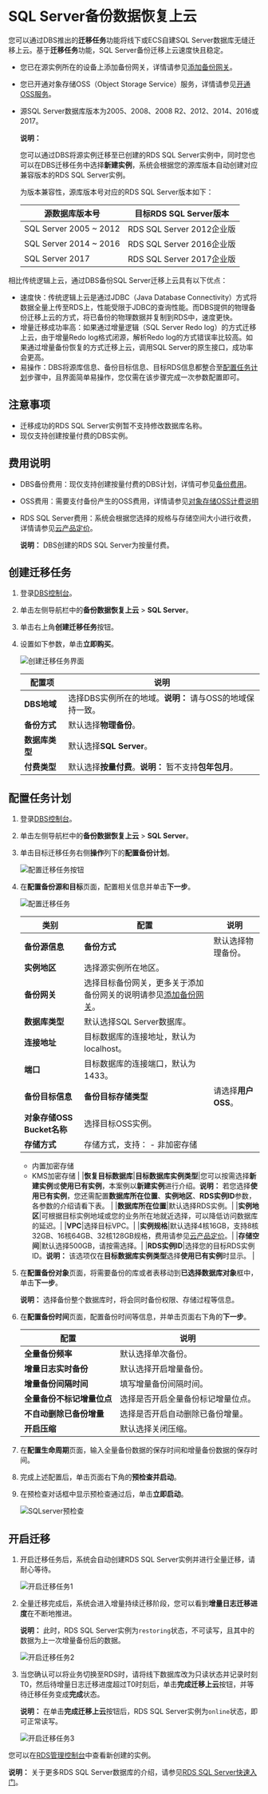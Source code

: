 # SQL Server备份数据恢复上云

您可以通过DBS推出的**迁移任务**功能将线下或ECS自建SQL Server数据库无缝迁移上云。基于**迁移任务**功能，SQL Server备份迁移上云速度快且稳定。

-   您已在源实例所在的设备上添加备份网关，详情请参见[添加备份网关](~~93250~~)。
-   您已开通对象存储OSS（Object Storage Service）服务，详情请参见[开通OSS服务](/intl.zh-CN/快速入门/开通OSS服务.md)。
-   源SQL Server数据库版本为2005、2008、2008 R2、2012、2014、2016或2017。

    **说明：**

    您可以通过DBS将源实例迁移至已创建的RDS SQL Server实例中，同时您也可以在DBS迁移任务中选择**新建实例**，系统会根据您的源库版本自动创建对应兼容版本的RDS SQL Server实例。

    为版本兼容性，源库版本号对应的RDS SQL Server版本如下：

    |源数据库版本号|目标RDS SQL Server版本|
    |-------|------------------|
    |SQL Server 2005 ~ 2012|RDS SQL Server 2012企业版|
    |SQL Server 2014 ~ 2016|RDS SQL Server 2016企业版|
    |SQL Server 2017|RDS SQL Server 2017企业版|


相比传统逻辑上云，通过DBS备份SQL Server迁移上云具有以下优点：

-   速度快：传统逻辑上云是通过JDBC（Java Database Connectivity）方式将数据全量上传至RDS上，性能受限于JDBC的查询性能。而DBS提供的物理备份迁移上云的方式，将已备份的物理数据并复制到RDS中，速度更快。
-   增量迁移成功率高：如果通过增量逻辑（SQL Server Redo log）的方式迁移上云，由于增量Redo log格式闭源，解析Redo log的方式错误率比较高。如果通过增量备份恢复的方式迁移上云，调用SQL Server的原生接口，成功率会更高。
-   易操作：DBS将源库信息、备份目标信息、目标RDS信息都整合至[配置任务计划](#section_c3m_fsu_45q)步骤中，且界面简单易操作，您仅需在该步骤完成一次参数配置即可。

## 注意事项

-   迁移成功的RDS SQL Server实例暂不支持修改数据库名称。
-   现仅支持创建按量付费的DBS实例。

## 费用说明

-   DBS备份费用：现仅支持创建按量付费的DBS计划，详情可参见[备份费用]()。
-   OSS费用：需要支付备份产生的OSS费用，详情请参见[对象存储OSS计费说明](~~59636~~)
-   RDS SQL Server费用：系统会根据您选择的规格与存储空间大小进行收费，详情请参见[云产品定价](https://www.aliyun.com/price/product?spm=a2c4g.11186623.2.15.7cf82c6cB7e84X#/rds/detail)。

    **说明：** DBS创建的RDS SQL Server为按量付费。


## 创建迁移任务

1.  登录[DBS控制台](https://dbs.console.aliyun.com/)。

2.  单击左侧导航栏中的**备份数据恢复上云** \> **SQL Server**。

3.  单击右上角**创建迁移任务**按钮。

4.  设置如下参数，单击**立即购买**。

    ![创建迁移任务界面](https://static-aliyun-doc.oss-cn-hangzhou.aliyuncs.com/assets/img/zh-CN/5132269951/p162855.png)

    |配置项|说明|
    |---|--|
    |**DBS地域**|选择DBS实例所在的地域。**说明：** 请与OSS的地域保持一致。 |
    |**备份方式**|默认选择**物理备份**。|
    |**数据库类型**|默认选择**SQL Server**。|
    |**付费类型**|默认选择**按量付费**。**说明：** 暂不支持**包年包月**。 |


## 配置任务计划

1.  登录[DBS控制台](https://dbs.console.aliyun.com/)。

2.  单击左侧导航栏中的**备份数据恢复上云** \> **SQL Server**。

3.  单击目标迁移任务右侧**操作**列下的**配置备份计划**。

    ![配置迁移任务按钮](https://static-aliyun-doc.oss-cn-hangzhou.aliyuncs.com/assets/img/zh-CN/5132269951/p162928.png)

4.  在**配置备份源和目标**页面，配置相关信息并单击**下一步**。

    ![配置迁移任务](https://static-aliyun-doc.oss-cn-hangzhou.aliyuncs.com/assets/img/zh-CN/2819420061/p162946.png)

    |类别|配置|说明|
    |--|--|--|
    |**备份源信息**|**备份方式**|默认选择物理备份。|
    |**实例地区**|选择源实例所在地区。|
    |**备份网关**|选择目标备份网关，更多关于添加备份网关的说明请参见[添加备份网关](~~93250~~)。|
    |**数据库类型**|默认选择SQL Server数据库。|
    |**连接地址**|目标数据库的连接地址，默认为localhost。|
    |**端口**|目标数据库的连接端口，默认为1433。|
    |**备份目标信息**|**备份目标存储类型**|请选择**用户OSS**。|
    |**对象存储OSS Bucket名称**|选择目标OSS实例。|
    |**存储方式**|存储方式，支持：    -   非加密存储
    -   内置加密存储
    -   KMS加密存储 |
    |**恢复目标数据库**|**目标数据库实例类型**|您可以按需选择**新建实例**或**使用已有实例**，本案例以**新建实例**进行介绍。**说明：** 若您选择**使用已有实例**，您还需配置**数据库所在位置**、**实例地区**、**RDS实例ID**参数，各参数的介绍请看下表。 |
    |**数据库所在位置**|默认选择RDS实例。|
    |**实例地区**|可根据目标实例地域或您的业务所在地就近选择，可以降低访问数据库的延迟。|
    |**VPC**|选择目标VPC。|
    |**实例规格**|默认选择4核16GB，支持8核32GB、16核64GB、32核128GB规格，费用请参见[云产品定价](https://www.aliyun.com/price/product?spm=a2c4g.11186623.2.15.7cf82c6cB7e84X#/rds/detail)。|
    |**存储空间**|默认选择500GB，请按需选择。|
    |**RDS实例ID**|选择您的目标RDS实例ID。**说明：** 该选项仅在**目标数据库实例类型**选择**使用已有实例**时显示。 |

5.  在**配置备份对象**页面，将需要备份的库或者表移动到**已选择数据库对象**框中，单击**下一步**。

    **说明：** 选择备份整个数据库时，将会同时备份权限、存储过程等信息。

6.  在**配置备份时间**页面，配置备份时间等信息，并单击页面右下角的**下一步**。

    |配置|说明|
    |--|--|
    |**全量备份频率**|默认选择单次备份。|
    |**增量日志实时备份**|默认选择开启增量备份。|
    |**增量备份间隔时间**|填写增量备份间隔时间。|
    |**全量备份不标记增量位点**|选择是否开启全量备份标记增量位点。|
    |**不自动删除已备份增量**|选择是否开启自动删除已备份增量。|
    |**开启压缩**|默认选择关闭压缩。|

7.  在**配置生命周期**页面，输入全量备份数据的保存时间和增量备份数据的保存时间。

8.  完成上述配置后，单击页面右下角的**预检查并启动**。

9.  在预检查对话框中显示预检查通过后，单击**立即启动**。

    ![SQLserver预检查](https://static-aliyun-doc.oss-cn-hangzhou.aliyuncs.com/assets/img/zh-CN/5132269951/p163728.png)


## 开启迁移

1.  开启迁移任务后，系统会自动创建RDS SQL Server实例并进行全量迁移，请耐心等待。

    ![开启迁移任务1](https://static-aliyun-doc.oss-cn-hangzhou.aliyuncs.com/assets/img/zh-CN/5132269951/p163779.png)

2.  全量迁移完成后，系统会进入增量持续迁移阶段，您可以看到**增量日志迁移进度**在不断地推进。

    **说明：** 此时，RDS SQL Server实例为`restoring`状态，不可读写，且其中的数据为上一次增量备份后的数据。

    ![开启迁移任务2](https://static-aliyun-doc.oss-cn-hangzhou.aliyuncs.com/assets/img/zh-CN/5132269951/p163781.png)

3.  当您确认可以将业务切换至RDS时，请将线下数据库改为只读状态并记录时刻T0，然后待增量日志迁移进度超过T0时刻后，单击**完成迁移上云**按钮，并等待迁移任务变成**完成**状态。

    **说明：** 在单击**完成迁移上云**按钮后，RDS SQL Server实例为`online`状态，即可正常读写。

    ![开启迁移任务3](https://static-aliyun-doc.oss-cn-hangzhou.aliyuncs.com/assets/img/zh-CN/6132269951/p163792.png)


您可以在[RDS管理控制台](https://rds.console.aliyun.com/)中查看新创建的实例。

**说明：** 关于更多RDS SQL Server数据库的介绍，请参见[RDS SQL Server快速入门](~~26140~~)。

